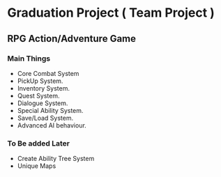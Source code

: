 # Graduation Project ( Team Project )

## RPG Action/Adventure Game

### Main Things
* Core Combat System
* PickUp System.
* Inventory System.
* Quest System.
* Dialogue System.
* Special Ability System.
* Save/Load System.
* Advanced AI behaviour.

### To Be added Later
* Create Ability Tree System
* Unique Maps  
